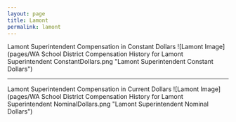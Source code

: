 ```yaml
---
layout: page
title: Lamont
permalink: lamont
---
```



Lamont Superintendent Compensation in Constant Dollars
![Lamont Image](pages/WA School District Compensation History for Lamont Superintendent ConstantDollars.png "Lamont Superintendent Constant Dollars")
___

Lamont Superintendent Compensation in Current Dollars
![Lamont Image](pages/WA School District Compensation History for Lamont Superintendent NominalDollars.png "Lamont Superintendent Nominal Dollars")